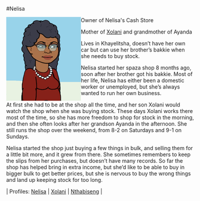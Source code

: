 #Nelisa 

<img align="left" padding=10px src="./images/PersonaNelisa.png">

Owner of Nelisa's Cash Store

Mother of [Xolani](/Persona_Xolani.md) and grandmother of Ayanda

Lives in Khayelitsha, doesn’t have her own car but can use her brother’s bakkie when she needs to buy stock.

Nelisa started her spaza shop 8 months ago, soon after her brother got his bakkie. 
Most of her life, Nelisa has either been a domestic worker or unemployed, but she’s always wanted to run her own business.

At first she had to be at the shop all the time, and her son Xolani would watch the shop when she was buying stock. These days Xolani works there most of the time, so she has more freedom to shop for stock in the morning, and then she often looks after her grandson Ayanda in the afternoon. She still runs the shop over the weekend, from 8-2 on Saturdays and 9-1 on Sundays.

Nelisa started the shop just buying a few things in bulk, and selling them for a little bit more, and it grew from there. She sometimes remembers to keep the slips from her purchases, but doesn’t have many records. So far the shop has helped bring in extra income, but she’d like to be able to buy in bigger bulk to get better prices, but she is nervous to buy the wrong things and land up keeping stock for too long.

| Profiles:  [Nelisa](/Persona_Nelisa.md) | [Xolani](/Persona_Xolani.md) | [Nthabiseng](/Persona_Nthabiseng.md) |
